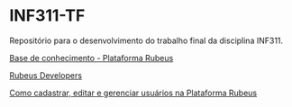 # INF311-TF
Repositório para o desenvolvimento do trabalho final da disciplina INF311.

[Base de conhecimento - Plataforma Rubeus](https://crmrubeus.zendesk.com/hc/pt-br/categories/360000249231-Base-de-conhecimento)

[Rubeus Developers](https://discord.com/channels/1337481389406162965/1347602384880406670/1357412538324619409)

[Como cadastrar, editar e gerenciar usuários na Plataforma Rubeus](https://crmrubeus.zendesk.com/hc/pt-br/articles/360002235452-Usuários-como-cadastrar-editar-e-gerenciá-los-na-Plataforma-Rubeus)


